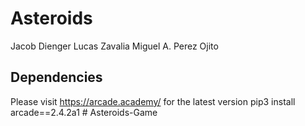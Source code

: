 # Asteroids
Jacob Dienger
Lucas Zavalia
Miguel A. Perez Ojito

## Dependencies
Please visit https://arcade.academy/ for the latest version
pip3 install arcade==2.4.2a1 # Asteroids-Game
